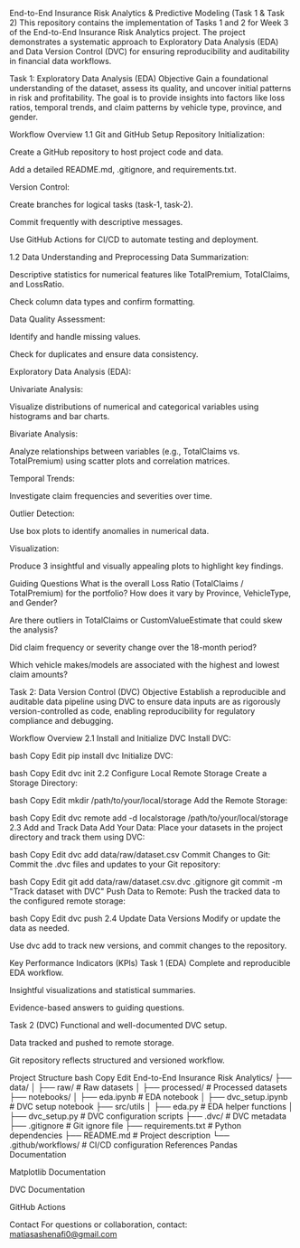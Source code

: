 End-to-End Insurance Risk Analytics & Predictive Modeling (Task 1 & Task 2)
This repository contains the implementation of Tasks 1 and 2 for Week 3 of the End-to-End Insurance Risk Analytics project. The project demonstrates a systematic approach to Exploratory Data Analysis (EDA) and Data Version Control (DVC) for ensuring reproducibility and auditability in financial data workflows.

Task 1: Exploratory Data Analysis (EDA)
Objective
Gain a foundational understanding of the dataset, assess its quality, and uncover initial patterns in risk and profitability. The goal is to provide insights into factors like loss ratios, temporal trends, and claim patterns by vehicle type, province, and gender.

Workflow Overview
1.1 Git and GitHub Setup
Repository Initialization:

Create a GitHub repository to host project code and data.

Add a detailed README.md, .gitignore, and requirements.txt.

Version Control:

Create branches for logical tasks (task-1, task-2).

Commit frequently with descriptive messages.

Use GitHub Actions for CI/CD to automate testing and deployment.

1.2 Data Understanding and Preprocessing
Data Summarization:

Descriptive statistics for numerical features like TotalPremium, TotalClaims, and LossRatio.

Check column data types and confirm formatting.

Data Quality Assessment:

Identify and handle missing values.

Check for duplicates and ensure data consistency.

Exploratory Data Analysis (EDA):

Univariate Analysis:

Visualize distributions of numerical and categorical variables using histograms and bar charts.

Bivariate Analysis:

Analyze relationships between variables (e.g., TotalClaims vs. TotalPremium) using scatter plots and correlation matrices.

Temporal Trends:

Investigate claim frequencies and severities over time.

Outlier Detection:

Use box plots to identify anomalies in numerical data.

Visualization:

Produce 3 insightful and visually appealing plots to highlight key findings.

Guiding Questions
What is the overall Loss Ratio (TotalClaims / TotalPremium) for the portfolio? How does it vary by Province, VehicleType, and Gender?

Are there outliers in TotalClaims or CustomValueEstimate that could skew the analysis?

Did claim frequency or severity change over the 18-month period?

Which vehicle makes/models are associated with the highest and lowest claim amounts?

Task 2: Data Version Control (DVC)
Objective
Establish a reproducible and auditable data pipeline using DVC to ensure data inputs are as rigorously version-controlled as code, enabling reproducibility for regulatory compliance and debugging.

Workflow Overview
2.1 Install and Initialize DVC
Install DVC:

bash
Copy
Edit
pip install dvc
Initialize DVC:

bash
Copy
Edit
dvc init
2.2 Configure Local Remote Storage
Create a Storage Directory:

bash
Copy
Edit
mkdir /path/to/your/local/storage
Add the Remote Storage:

bash
Copy
Edit
dvc remote add -d localstorage /path/to/your/local/storage
2.3 Add and Track Data
Add Your Data:
Place your datasets in the project directory and track them using DVC:

bash
Copy
Edit
dvc add data/raw/dataset.csv
Commit Changes to Git:
Commit the .dvc files and updates to your Git repository:

bash
Copy
Edit
git add data/raw/dataset.csv.dvc .gitignore
git commit -m "Track dataset with DVC"
Push Data to Remote:
Push the tracked data to the configured remote storage:

bash
Copy
Edit
dvc push
2.4 Update Data Versions
Modify or update the data as needed.

Use dvc add to track new versions, and commit changes to the repository.

Key Performance Indicators (KPIs)
Task 1 (EDA)
Complete and reproducible EDA workflow.

Insightful visualizations and statistical summaries.

Evidence-based answers to guiding questions.

Task 2 (DVC)
Functional and well-documented DVC setup.

Data tracked and pushed to remote storage.

Git repository reflects structured and versioned workflow.

Project Structure
bash
Copy
Edit
End-to-End Insurance Risk Analytics/
├── data/
│   ├── raw/              # Raw datasets
│   ├── processed/        # Processed datasets
├── notebooks/
│   ├── eda.ipynb         # EDA notebook
│   ├── dvc_setup.ipynb   # DVC setup notebook
├── src/utils
│   ├── eda.py            # EDA helper functions
│   ├── dvc_setup.py      # DVC configuration scripts
├── .dvc/                 # DVC metadata
├── .gitignore            # Git ignore file
├── requirements.txt      # Python dependencies
├── README.md             # Project description
└── .github/workflows/    # CI/CD configuration
References
Pandas Documentation

Matplotlib Documentation

DVC Documentation

GitHub Actions

Contact
For questions or collaboration, contact: matiasashenafi0@gmail.com